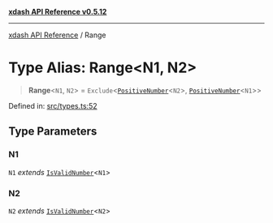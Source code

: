 [**xdash API Reference v0.5.12**](index.md)

***

[xdash API Reference](/xdash/api/index.md) / Range

# Type Alias: Range\<N1, N2\>

> **Range**\<`N1`, `N2`\> = `Exclude`\<[`PositiveNumber`](/xdash/api/TypeAlias.PositiveNumber.md)\<`N2`\>, [`PositiveNumber`](/xdash/api/TypeAlias.PositiveNumber.md)\<`N1`\>\>

Defined in: [src/types.ts:52](https://github.com/shtse8/xdash/blob/ed88c6e7ad3be9e5e1e06776f9ca07ed27d97c13/src/types.ts#L52)

## Type Parameters

### N1

`N1` *extends* [`IsValidNumber`](/xdash/api/TypeAlias.IsValidNumber.md)\<`N1`\>

### N2

`N2` *extends* [`IsValidNumber`](/xdash/api/TypeAlias.IsValidNumber.md)\<`N2`\>
